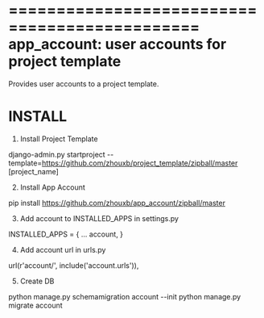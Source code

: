 ==============================================
app_account: user accounts for project template
==============================================

Provides user accounts to a project template.

INSTALL
============
1. Install Project Template

  django-admin.py startproject --template=https://github.com/zhouxb/project_template/zipball/master [project_name]

2. Install App Account

  pip install https://github.com/zhouxb/app_account/zipball/master

3. Add account to INSTALLED_APPS in settings.py

  INSTALLED_APPS = {
    ...
    account,
  }

4. Add account url in urls.py

  url(r'account/', include('account.urls')),

5. Create DB

  python manage.py schemamigration account --init
  python manage.py migrate account

